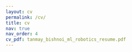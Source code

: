 ```yaml
---
layout: cv
permalink: /cv/
title: cv
nav: true
nav_order: 4
cv_pdf: tanmay_bishnoi_ml_robotics_resume.pdf
---
```

